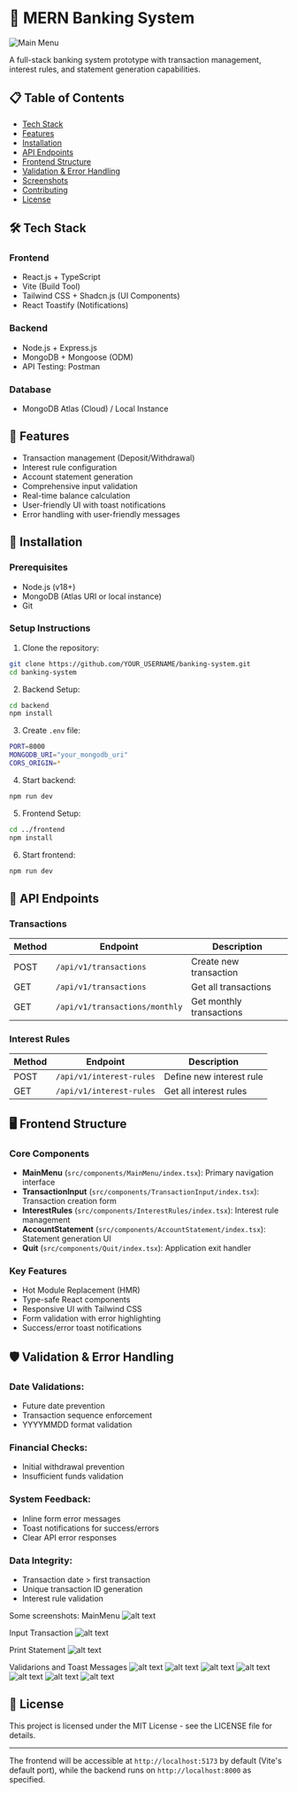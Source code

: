 # 🏦 MERN Banking System

![Main Menu](image.png)

A full-stack banking system prototype with transaction management, interest rules, and statement generation capabilities.

## 📋 Table of Contents

- [Tech Stack](#-tech-stack)
- [Features](#-features)
- [Installation](#-installation)
- [API Endpoints](#-api-endpoints)
- [Frontend Structure](#-frontend-structure)
- [Validation & Error Handling](#-validation--error-handling)
- [Screenshots](#-screenshots)
- [Contributing](#-contributing)
- [License](#-license)

## 🛠️ Tech Stack

### **Frontend**

- React.js + TypeScript
- Vite (Build Tool)
- Tailwind CSS + Shadcn.js (UI Components)
- React Toastify (Notifications)

### **Backend**

- Node.js + Express.js
- MongoDB + Mongoose (ODM)
- API Testing: Postman

### **Database**

- MongoDB Atlas (Cloud) / Local Instance

## 🌟 Features

- Transaction management (Deposit/Withdrawal)
- Interest rule configuration
- Account statement generation
- Comprehensive input validation
- Real-time balance calculation
- User-friendly UI with toast notifications
- Error handling with user-friendly messages

## 🚀 Installation

### **Prerequisites**

- Node.js (v18+)
- MongoDB (Atlas URI or local instance)
- Git

### **Setup Instructions**

1. Clone the repository:

```bash
git clone https://github.com/YOUR_USERNAME/banking-system.git
cd banking-system
```

2. Backend Setup:

```bash
cd backend
npm install
```

3. Create `.env` file:

```bash
PORT=8000
MONGODB_URI="your_mongodb_uri"
CORS_ORIGIN=*
```

4. Start backend:

```bash
npm run dev
```

5. Frontend Setup:

```bash
cd ../frontend
npm install
```

6. Start frontend:

```bash
npm run dev
```

## 📡 API Endpoints

### **Transactions**

| Method | Endpoint                       | Description              |
| ------ | ------------------------------ | ------------------------ |
| POST   | `/api/v1/transactions`         | Create new transaction   |
| GET    | `/api/v1/transactions`         | Get all transactions     |
| GET    | `/api/v1/transactions/monthly` | Get monthly transactions |

### **Interest Rules**

| Method | Endpoint                 | Description              |
| ------ | ------------------------ | ------------------------ |
| POST   | `/api/v1/interest-rules` | Define new interest rule |
| GET    | `/api/v1/interest-rules` | Get all interest rules   |

## 🖥️ Frontend Structure

### **Core Components**

- **MainMenu** (`src/components/MainMenu/index.tsx`): Primary navigation interface
- **TransactionInput** (`src/components/TransactionInput/index.tsx`): Transaction creation form
- **InterestRules** (`src/components/InterestRules/index.tsx`): Interest rule management
- **AccountStatement** (`src/components/AccountStatement/index.tsx`): Statement generation UI
- **Quit** (`src/components/Quit/index.tsx`): Application exit handler

### **Key Features**

- Hot Module Replacement (HMR)
- Type-safe React components
- Responsive UI with Tailwind CSS
- Form validation with error highlighting
- Success/error toast notifications

## 🛡️ Validation & Error Handling

### **Date Validations:**

- Future date prevention
- Transaction sequence enforcement
- YYYYMMDD format validation

### **Financial Checks:**

- Initial withdrawal prevention
- Insufficient funds validation

### **System Feedback:**

- Inline form error messages
- Toast notifications for success/errors
- Clear API error responses

### **Data Integrity:**

- Transaction date > first transaction
- Unique transaction ID generation
- Interest rule validation

Some screenshots:
MainMenu
![alt text](image.png)

Input Transaction
![alt text](image-1.png)

Print Statement
![alt text](image-4.png)

Validarions and Toast Messages
![alt text](image-5.png)
![alt text](image-6.png)
![alt text](image-7.png)
![alt text](image-8.png)
![alt text](image-9.png)
![alt text](image-10.png)
![alt text](image-11.png)

## 📄 License

This project is licensed under the MIT License - see the LICENSE file for details.

---

The frontend will be accessible at `http://localhost:5173` by default (Vite's default port), while the backend runs on `http://localhost:8000` as specified.
